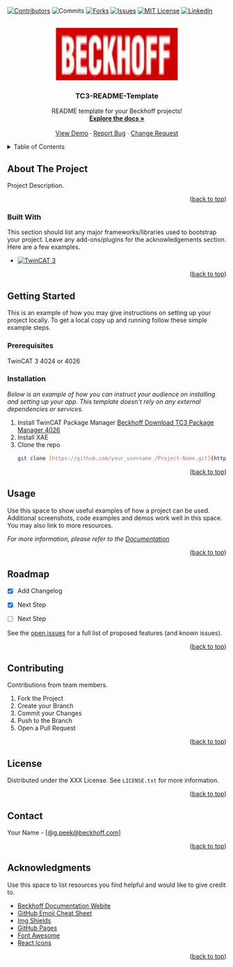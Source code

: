 <a name="readme-top"></a>
<!-- PROJECT SHIELDS -->
<!--
*** I'm using markdown "reference style" links for readability.
*** Reference links are enclosed in brackets [ ] instead of parentheses ( ).
*** See the bottom of this document for the declaration of the reference variables
*** for contributors-url, forks-url, etc. This is an optional, concise syntax you may use.
*** https://www.markdownguide.org/basic-syntax/#reference-style-links
-->
[![Contributors][contributors-shield]][contributors-url]
![Commits][Commits-shield]
[![Forks][forks-shield]][forks-url]
[![Issues][issues-shield]][issues-url]
[![MIT License][license-shield]][license-url]
[![LinkedIn][linkedin-shield]][linkedin-url]



<!-- PROJECT LOGO -->
<br />
<div align="center">
  <a href="(https://github.com/graemepeekbeckhoff/Cardinal_Robot)">
    <img src="Logo.jpg" alt="Logo" width="280" height="120">
  </a>

  <h3 align="center">TC3-README-Template</h3>

  <p align="center">
    README template for your Beckhoff projects!
    <br />
    <a href="https://github.com/graemepeekbeckhoff/Cardinal_Robot"><strong>Explore the docs »</strong></a>
    <br />
    <br />
    <a href="[https://github.com/graemepeekbeckhoff/ReadMe](https://github.com/graemepeekbeckhoff/ReadeMe)">View Demo</a>
    ·
    <a href="https://github.com/graemepeekbeckhoff/ReadMe/issues/new?labels=bug&template=bug-report---.md">Report Bug</a>
    ·
    <a href="https://github.com/graemepeekbeckhoff/ReadMe/issues/new?labels=enhancement&template=feature-request---.md">Change Request</a>
  </p>
</div>



<!-- TABLE OF CONTENTS -->
<details>
  <summary>Table of Contents</summary>
  <ol>
    <li>
      <a href="#about-the-project">About The Project</a>
      <ul>
        <li><a href="#built-with">Built With</a></li>
      </ul>
    </li>
    <li>
      <a href="#getting-started">Getting Started</a>
      <ul>
        <li><a href="#prerequisites">Prerequisites</a></li>
        <li><a href="#installation">Installation</a></li>
      </ul>
    </li>
    <li><a href="#usage">Usage</a></li>
    <li><a href="#roadmap">Roadmap</a></li>
    <li><a href="#contributing">Contributing</a></li>
    <li><a href="#license">License</a></li>
    <li><a href="#contact">Contact</a></li>
    <li><a href="#acknowledgments">Acknowledgments</a></li>
  </ol>
</details>



<!-- ABOUT THE PROJECT -->
## About The Project



Project Description.

<p align="right">(<a href="#readme-top">back to top</a>)</p>



### Built With

This section should list any major frameworks/libraries used to bootstrap your project. Leave any add-ons/plugins for the acknowledgements section. Here are a few examples.

* [![TwinCAT 3][TwinCAT]][TWINCAT-url]

<p align="right">(<a href="#readme-top">back to top</a>)</p>



<!-- GETTING STARTED -->
## Getting Started

This is an example of how you may give instructions on setting up your project locally.
To get a local copy up and running follow these simple example steps.

### Prerequisites


TwinCAT 3 4024 or 4026

### Installation

_Below is an example of how you can instruct your audience on installing and setting up your app. This template doesn't rely on any external dependencies or services._

1. Install TwinCAT Package Manager [Beckhoff Download TC3 Package Manager 4026](https://www.beckhoff.com/en-us/support/download-finder/search-result/?download_group=725136885&download_item=725320261)
2. Install XAE
3. Clone the repo
   ```sh
   git clone [https://github.com/your_username_/Project-Name.git](https://github.com/graemepeekbeckhoff/Cardinal_Robot.git)
   ```
<p align="right">(<a href="#readme-top">back to top</a>)</p>



<!-- USAGE EXAMPLES -->
## Usage

Use this space to show useful examples of how a project can be used. Additional screenshots, code examples and demos work well in this space. You may also link to more resources.

_For more information, please refer to the [Documentation](https://beckhoff.infosys.com)_

<p align="right">(<a href="#readme-top">back to top</a>)</p>



<!-- ROADMAP -->
## Roadmap

- [x] Add Changelog
- [x] Next Step
- [ ] Next Step
 

See the [open issues](https://github.com/graemepeekbeckhoff/ReadMe/issues) for a full list of proposed features (and known issues).

<p align="right">(<a href="#readme-top">back to top</a>)</p>



<!-- CONTRIBUTING -->
## Contributing

Contributions from team members.

1. Fork the Project
2. Create your Branch 
3. Commit your Changes
4. Push to the Branch 
5. Open a Pull Request

<p align="right">(<a href="#readme-top">back to top</a>)</p>



<!-- LICENSE -->
## License

Distributed under the XXX License. See `LICENSE.txt` for more information.

<p align="right">(<a href="#readme-top">back to top</a>)</p>



<!-- CONTACT -->
## Contact

Your Name - [@g.peek@beckhoff.com]

<p align="right">(<a href="#readme-top">back to top</a>)</p>



<!-- ACKNOWLEDGMENTS -->
## Acknowledgments

Use this space to list resources you find helpful and would like to give credit to. 

* [Beckhoff Documentation Webite](https://beckhoff.infosys.com)
* [GitHub Emoji Cheat Sheet](https://www.webpagefx.com/tools/emoji-cheat-sheet)
* [Img Shields](https://shields.io)
* [GitHub Pages](https://pages.github.com)
* [Font Awesome](https://fontawesome.com)
* [React Icons](https://react-icons.github.io/react-icons/search)

<p align="right">(<a href="#readme-top">back to top</a>)</p>



<!-- MARKDOWN LINKS & IMAGES -->
<!-- https://www.markdownguide.org/basic-syntax/#reference-style-links -->
[contributors-shield]: https://img.shields.io/github/contributors/graemepeekbeckhoff/ReadMe?style=for-the-badge
[contributors-url]: https://github.com/graemepeekbeckhoff/ReadMe/graphs/contributors
[forks-shield]: https://img.shields.io/github/forks/graemepeekbeckhoff/Readme.svg?style=for-the-badge
[forks-url]: https://github.com/othneildrew/Best-README-Template/network/members
[commits-shield]: https://img.shields.io/github/commit-activity/t/graemepeekbeckhoff/Readme?style=for-the-badge
[issues-shield]: https://img.shields.io/badge/Issue-blue?style=for-the-badge
[issues-url]: https://github.com/graemepeekbeckhoff/ReadMe/issues
[license-shield]:  https://img.shields.io/badge/License-yellow?style=for-the-badge
[license-url]: https://github.com/graemepeekbeckhoff/ReadMe/blob/master/LICENSE.txt
[linkedin-shield]: https://img.shields.io/badge/-LinkedIn-blue.svg?style=for-the-badge&logo=linkedin&colorB=555
[linkedin-url]: https://www.linkedin.com/company/beckhoff-automation-usa/
[product-screenshot]: images/screenshot.png
[TwinCAT]: https://img.shields.io/badge/TwinCAT-Green
[TwinCAT-url]: https://beckhoff.com/
[JQuery.com]: https://img.shields.io/badge/jQuery-0769AD?style=for-the-badge&logo=jquery&logoColor=white
[JQuery-url]: https://jquery.com 
